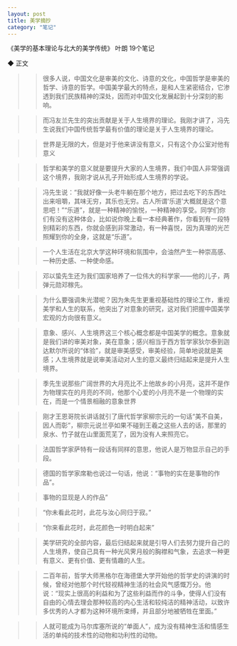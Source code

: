 ```yaml
---
layout: post
title: 美学摘抄
category: "笔记"
---
```

《美学的基本理论与北大的美学传统》
叶朗
19个笔记

◆ 正文

>> 很多人说，中国文化是审美的文化、诗意的文化，中国哲学是审美的哲学、诗意的哲学。中国美学最大的特点，是和人生紧密结合，它渗透到我们民族精神的深处，因而对中国文化发展起到十分深刻的影响。

>> 而冯友兰先生的突出贡献是关于人生境界的理论。我刚才讲了，冯先生说我们中国传统哲学最有价值的理论是关于人生境界的理论。

>> 世界是无限的大，但是对于他来讲没有意义，只有这个办公室对他有意义

>> 哲学和美学的意义就是要提升大家的人生境界，我们中国人非常强调这个境界，我刚才说从孔子开始形成人生境界的学说。

>> 冯先生说：“我就好像一头老牛躺在那个地方，把过去吃下的东西吐出来咀嚼，其味无穷，其乐也无穷。古人所谓‘乐道’大概就是这个意思吧！”“乐道”，就是一种精神的愉悦，一种精神的享受。同学们你们有没有这种体会，比如说你晚上看一本经典著作，你看到有一段特别精彩的东西，你就会感到非常激动，有一种喜悦，因为真理的光芒照耀到你的全身，这就是“乐道”。

>> 一个人生活在北京大学这种环境和氛围中，会油然产生一种崇高感、一种历史感、一种使命感。

>> 邓以蛰先生还为我们国家培养了一位伟大的科学家——他的儿子，两弹元勋邓稼先。

>> 为什么要强调朱光潜呢？因为朱先生更重视基础性的理论工作，重视美学和人生的联系，他突出了对意象的研究，这对我们把握中国美学宏观的方向很有意义。

>> 意象、感兴、人生境界这三个核心概念都是中国美学的概念。意象就是我们讲的审美对象，美在意象；感兴相当于西方哲学家狄尔泰到迦达默尔所说的“体验”，就是审美感受，审美经验，简单地说就是美感；人生境界就是说审美活动对人生的意义最终归结起来是提升人生境界。

>> 季先生说那些广阔世界的大月亮比不上他故乡的小月亮，这并不是作为物理实在的月亮的不同，他那个心爱的小月亮不是一个物理的实在，而是一个情景相融的意象世界

>> 刚才王恩哥院长讲话就引了唐代哲学家柳宗元的一句话“美不自美，因人而彰”，柳宗元说兰亭如果不碰到王羲之这些人去的话，那里的泉水、竹子就在山里面荒芜了，因为没有人来照亮它。

>> 法国哲学家萨特有一段话有同样的意思，他说人是万物显示自己的手段。

>> 德国的哲学家席勒也说过一句话，他说：“事物的实在是事物的作品”。

>> 事物的显现是人的作品”

>> “你未看此花时，此花与汝心同归于寂。”

>> “你来看此花时，此花颜色一时明白起来”

>> 美学研究的全部内容，最后归结起来就是引导人们去努力提升自己的人生境界，使自己具有一种光风霁月般的胸襟和气象，去追求一种更有意义、更有价值、更有情趣的人生。

>> 二百年前，哲学大师黑格尔在海德堡大学开始他的哲学史的讲演的时候，曾经对他那个时代轻视精神生活的社会风气感慨万分。他说：“现实上很高的利益和为了这些利益而作的斗争，使得人们没有自由的心情去理会那种较高的内心生活和较纯洁的精神活动，以致许多优秀的人才都为这种环境所束缚，并且部分地被牺牲在里面。”

>> 人就可能成为马尔库塞所说的“单面人”，成为没有精神生活和情感生活的单纯的技术性的动物和功利性的动物。
